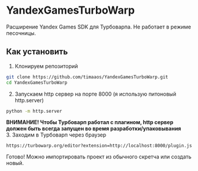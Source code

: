 # YandexGamesTurboWarp
Расширение Yandex Games SDK для Турбоварпа. Не работает в режиме песочницы.
## Как установить
1. Клонируем репозиторий
```sh
git clone https://github.com/timaaos/YandexGamesTurboWarp.git
cd YandexGamesTurboWarp
```
2. Запускаем http сервер на порте 8000 (я использую питоновый http.server)
```sh
python -m http.server
```
**ВНИМАНИЕ! Чтобы Турбоварп работал с плагином, http сервер должен быть всегда запущен во время разработки/упаковывания**  
3. Заходим в Турбоварп через браузер
```
https://turbowarp.org/editor?extension=http://localhost:8000/plugin.js
```
Готово! Можно импортировать проект из обычного скретча или создать новый.
